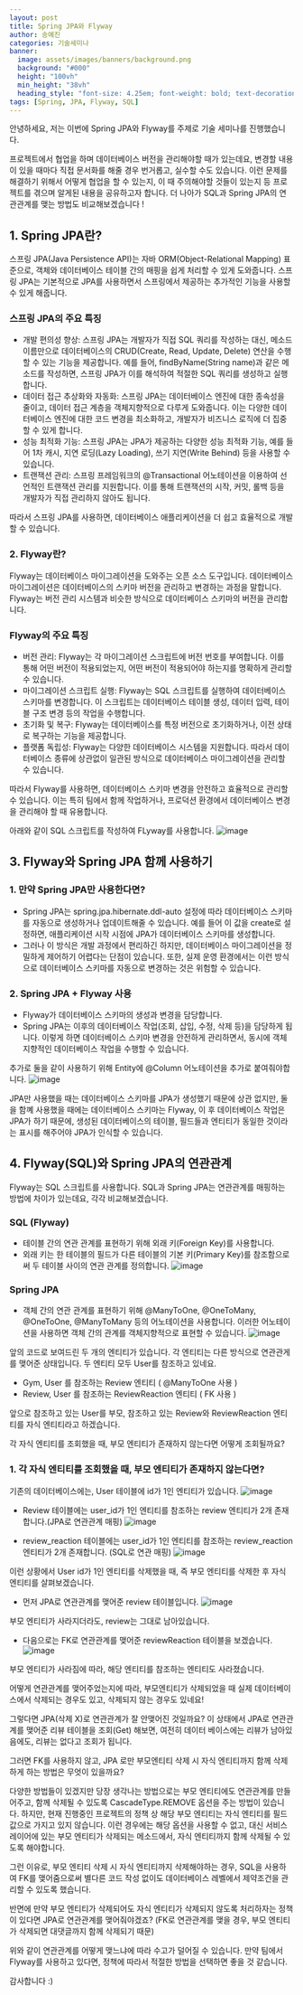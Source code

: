```yaml
---
layout: post
title: Spring JPA와 Flyway
author: 송예진
categories: 기술세미나
banner:
  image: assets/images/banners/background.png
  background: "#000"
  height: "100vh"
  min_height: "38vh"
  heading_style: "font-size: 4.25em; font-weight: bold; text-decoration: underline"
tags: [Spring, JPA, Flyway, SQL]
---
```


안녕하세요, 저는 이번에 Spring JPA와 Flyway를 주제로 기술 세미나를 진행했습니다.

프로젝트에서 협업을 하며 데이터베이스 버전을 관리해야할 때가 있는데요, 변경할 내용이 있을 때마다 직접 문서화를 해줄 경우 번거롭고, 실수할 수도 있습니다.
이런 문제를 해결하기 위해서 어떻게 협업을 할 수 있는지, 이 때 주의해야할 것들이 있는지 등 프로젝트를 겪으며 알게된 내용을 공유하고자 합니다.
더 나아가 SQL과 Spring JPA의 연관관계를 맺는 방법도 비교해보겠습니다 !

## 1. Spring JPA란?

스프링 JPA(Java Persistence API)는 자바 ORM(Object-Relational Mapping) 표준으로, 객체와 데이터베이스 테이블 간의 매핑을 쉽게 처리할 수 
있게 도와줍니다. 스프링 JPA는 기본적으로 JPA를 사용하면서 스프링에서 제공하는 추가적인 기능을 사용할 수 있게 해줍니다.

### 스프링 JPA의 주요 특징
- 개발 편의성 향상: 스프링 JPA는 개발자가 직접 SQL 쿼리를 작성하는 대신, 메소드 이름만으로 데이터베이스의 CRUD(Create, Read, Update, Delete) 연산을 수행할 수 있는 기능을 제공합니다. 예를 들어, findByName(String name)과 같은 메소드를 작성하면, 스프링 JPA가 이를 해석하여 적절한 SQL 쿼리를 생성하고 실행합니다.
- 데이터 접근 추상화와 자동화: 스프링 JPA는 데이터베이스 엔진에 대한 종속성을 줄이고, 데이터 접근 계층을 객체지향적으로 다루게 도와줍니다. 이는 다양한 데이터베이스 엔진에 대한 코드 변경을 최소화하고, 개발자가 비즈니스 로직에 더 집중할 수 있게 합니다.
- 성능 최적화 기능: 스프링 JPA는 JPA가 제공하는 다양한 성능 최적화 기능, 예를 들어 1차 캐시, 지연 로딩(Lazy Loading), 쓰기 지연(Write Behind) 등을 사용할 수 있습니다.
- 트랜잭션 관리: 스프링 프레임워크의 @Transactional 어노테이션을 이용하여 선언적인 트랜잭션 관리를 지원합니다. 이를 통해 트랜잭션의 시작, 커밋, 롤백 등을 개발자가 직접 관리하지 않아도 됩니다.

따라서 스프링 JPA를 사용하면, 데이터베이스 애플리케이션을 더 쉽고 효율적으로 개발할 수 있습니다.

### 2. Flyway란?

Flyway는 데이터베이스 마이그레이션을 도와주는 오픈 소스 도구입니다. 데이터베이스 마이그레이션은 데이터베이스의 스키마 버전을 관리하고 변경하는 과정을 말합니다. Flyway는 버전 관리 시스템과 비슷한 방식으로 데이터베이스 스키마의 버전을 관리합니다.

### Flyway의 주요 특징
- 버전 관리: Flyway는 각 마이그레이션 스크립트에 버전 번호를 부여합니다. 이를 통해 어떤 버전이 적용되었는지, 어떤 버전이 적용되어야 하는지를 명확하게 관리할 수 있습니다.
- 마이그레이션 스크립트 실행: Flyway는 SQL 스크립트를 실행하여 데이터베이스 스키마를 변경합니다. 이 스크립트는 데이터베이스 테이블 생성, 데이터 입력, 테이블 구조 변경 등의 작업을 수행합니다.
- 초기화 및 복구: Flyway는 데이터베이스를 특정 버전으로 초기화하거나, 이전 상태로 복구하는 기능을 제공합니다.
- 플랫폼 독립성: Flyway는 다양한 데이터베이스 시스템을 지원합니다. 따라서 데이터베이스 종류에 상관없이 일관된 방식으로 데이터베이스 마이그레이션을 관리할 수 있습니다.

따라서 Flyway를 사용하면, 데이터베이스 스키마 변경을 안전하고 효율적으로 관리할 수 있습니다. 이는 특히 팀에서 함께 작업하거나, 프로덕션 환경에서 데이터베이스 변경을 관리해야 할 때 유용합니다.

아래와 같이 SQL 스크립트를 작성하여 FLyway를 사용합니다.
![image](https://github.com/yejincode/blog/assets/69861207/1661c3f1-a8a3-470a-ba14-950725f70d46)


## 3. Flyway와 Spring JPA 함께 사용하기

### 1. 만약 Spring JPA만 사용한다면?
- Spring JPA는 spring.jpa.hibernate.ddl-auto 설정에 따라 데이터베이스 스키마를 자동으로 생성하거나 업데이트해줄 수 있습니다. 예를 들어 이 값을 create로 설정하면, 애플리케이션 시작 시점에 JPA가 데이터베이스 스키마를 생성합니다.
- 그러나 이 방식은 개발 과정에서 편리하긴 하지만, 데이터베이스 마이그레이션을 정밀하게 제어하기 어렵다는 단점이 있습니다. 또한, 실제 운영 환경에서는 이런 방식으로 데이터베이스 스키마를 자동으로 변경하는 것은 위험할 수 있습니다.

### 2. Spring JPA + Flyway 사용
- Flyway가 데이터베이스 스키마의 생성과 변경을 담당합니다.
- Spring JPA는 이후의 데이터베이스 작업(조회, 삽입, 수정, 삭제 등)을 담당하게 됩니다. 이렇게 하면 데이터베이스 스키마 변경을 안전하게 관리하면서, 동시에 객체지향적인 데이터베이스 작업을 수행할 수 있습니다.

추가로 둘을 같이 사용하기 위해 Entity에 @Column 어노테이션을 추가로 붙여줘야합니다.
![image](https://github.com/yejincode/blog/assets/69861207/e623fe93-88a3-4f33-ad0a-7c7258fc447b)

JPA만 사용했을 때는 데이터베이스 스키마를 JPA가 생성했기 때문에 상관 없지만, 둘을 함꼐 사용했을 때에는 데이터베이스 스키마는 Flyway, 이 후 데이터베이스 작업은 JPA가 하기 때문에, 생성된 데이터베이스의 테이블, 필드들과 엔티티가 동일한 것이라는 표시를 해주어야 JPA가 인식할 수 있습니다. 


## 4. Flyway(SQL)와 Spring JPA의 연관관계

Flyway는 SQL 스크립트를 사용합니다. SQL과 Spring JPA는 연관관계를 매핑하는 방법에 차이가 있는데요, 각각 비교해보겠습니다.

### SQL (Flyway)
- 테이블 간의 연관 관계를 표현하기 위해 외래 키(Foreign Key)를 사용합니다. 
- 외래 키는 한 테이블의 필드가 다른 테이블의 기본 키(Primary Key)를 참조함으로써 두 테이블 사이의 연관 관계를 정의합니다.
![image](https://github.com/yejincode/blog/assets/69861207/988f7277-49e6-4a00-be35-24f4dbcbcac1)


### Spring JPA
- 객체 간의 연관 관계를 표현하기 위해 @ManyToOne, @OneToMany, @OneToOne, @ManyToMany 등의 어노테이션을 사용합니다. 이러한 어노테이션을 사용하면 객체 간의 관계를 객체지향적으로 표현할 수 있습니다.
![image](https://github.com/yejincode/blog/assets/69861207/c9880561-a2da-473c-b139-83cca542fdf4)

앞의 코드로 보여드린 두 개의 엔티티가 있습니다. 각 엔티티는 다른 방식으로 연관관게를 맺어준 상태입니다. 두 엔티티 모두 User를 참조하고 있네요.
- Gym, User 를 참조하는 Review 엔티티 ( @ManyToOne 사용 )
- Review, User 를 참조하는 ReviewReaction 엔티티 ( FK 사용 ) 

앞으로 참조하고 있는 User를 부모, 참조하고 있는 Review와 ReviewReaction 엔티티를 자식 엔티티라고 하겠습니다. 

각 자식 엔티티를 조회했을 때, 부모 엔티티가 존재하지 않는다면 어떻게 조회될까요?

### 1. 각 자식 엔티티를 조회했을 때, 부모 엔티티가 존재하지 않는다면? 

기존의 데이터베이스에는, User 테이블에 id가 1인 엔티티가 있습니다.
![image](https://github.com/yejincode/blog/assets/69861207/632a3636-c46f-47ef-8944-ffaadbda067b)

- Review 테이블에는 user_id가 1인 엔티티를 참조하는 review 엔티티가 2개 존재합니다.(JPA로 연관관계 매핑)
![image](https://github.com/yejincode/blog/assets/69861207/3e7d5d09-1d03-4887-977a-71260d515d66)

- review_reaction 테이블에는 user_id가 1인 엔티티를 참조하는 review_reaction 엔티티가 2개 존재합니다. (SQL로 연관 매핑)
![image](https://github.com/yejincode/blog/assets/69861207/5e000962-1817-46ae-be83-a57bf7ed29e8)


이런 상황에서 User id가 1인 엔티티를 삭제했을 때, 즉 부모 엔티티를 삭제한 후 자식 엔티티를 살펴보겠습니다. 
- 먼저 JPA로 연관관계를 맺어준 review 테이블입니다.
![image](https://github.com/yejincode/blog/assets/69861207/373f97b5-ceae-43fc-b0da-c69d33d3d545)

부모 엔티티가 사라지더라도, review는 그대로 남아있습니다.

- 다음으로는 FK로 연관관계를 맺어준 reviewReaction 테이블을 보겠습니다.
![image](https://github.com/yejincode/blog/assets/69861207/9fa9da38-dc6e-46fe-b502-7a7a3aadf61f)

부모 엔티티가 사라짐에 따라, 해당 엔티티를 참조하는 엔티티도 사라졌습니다.

어떻게 연관관계를 맺어주었는지에 따라, 부모엔티티가 삭제되었을 때 실제 데이터베이스에서 삭제되는 경우도 있고, 삭제되지 않는 경우도 있네요!

그렇다면 JPA(삭제 X)로 연관관계가 잘 안맺어진 것일까요? 
이 상태에서 JPA로 연관관계를 맺어준 리뷰 테이블을 조회(Get) 해보면, 여전히 데이터 베이스에는 리뷰가 남아있음에도, 리뷰는 없다고 조회가 됩니다.

그러면 FK를 사용하지 않고, JPA 로만 부모엔티티 삭제 시 자식 엔티티까지 함께 삭제하게 하는 방법은 무엇이 있을까요? 

다양한 방법들이 있겠지만 당장 생각나는 방법으로는 부모 엔티티에도 연관관계를 만들어주고, 함께 삭제될 수 있도록 CascadeType.REMOVE 옵션을 주는 방법이 있습니다.
하지만, 현재 진행중인 프로젝트의 정책 상 해당 부모 엔티티는 자식 엔티티를 필드 값으로 가지고 있지 않습니다. 
이런 경우에는 해당 옵션을 사용할 수 없고, 대신 서비스 레이어에 있는 부모 엔티티가 삭제되는 메소드에서, 자식 엔티티까지 함께 삭제될 수 있도록 해야합니다. 

그런 이유로, 부모 엔티티 삭제 시 자식 엔티티까지 삭제해야하는 경우, SQL을 사용하여 FK를 맺어줌으로써 별다른 코드 작성 없이도 데이터베이스 레벨에서 제약조건을 관리할 수 있도록 했습니다.

반면에 만약 부모 엔티티가 삭제되어도 자식 엔티티가 삭제되지 않도록 처리하자는 정책이 있다면 JPA로 연관관계를 맺어줘야겠죠?
(FK로 연관관계를 맺을 경우, 부모 엔티티가 삭제되면 대댓글까지 함께 삭제되기 때문)

위와 같이 연관관계를 어떻게 맺느냐에 따라 수고가 덜어질 수 있습니다.
만약 팀에서 Flyway를 사용하고 있다면, 정책에 따라서 적절한 방법을 선택하면 좋을 것 같습니다.

감사합니다 :)




















